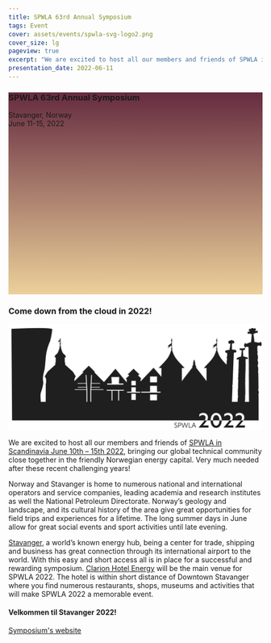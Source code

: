 ```yaml
---
title: SPWLA 63rd Annual Symposium
tags: Event
cover: assets/events/spwla-svg-logo2.png
cover_size: lg
pageview: true
excerpt: "We are excited to host all our members and friends of SPWLA in Scandinavia June 10th – 15th 2022, bringing our global technical community close together in the friendly Norwegian energy capital."
presentation_date: 2022-06-11
---
```

<style>
  .hero-example--linear-gradient {
    background-image: 
    linear-gradient(180deg, 
    rgba(102, 44, 64	, 1), 
    rgba(218,	164,	56	, .5)), url("/assets/events/Stavanger-Port-at-Dawn-cropped.jpg");
  }
</style>

<div class="hero hero--dark hero--center hero-example--linear-gradient" style='height: 400px;'>
  <div class="hero__content">
    <h3>SPWLA 63rd Annual Symposium</h3>
    <p>
    Stavanger, Norway <br> June 11-15, 2022
    </p>
  </div>
</div>

### Come down from the cloud in 2022!

<img class="image image--md center" src="/assets/events/spwla-svg-logo2.png"/>

We are excited to host all our members and friends of [SPWLA in Scandinavia June 10th – 15th 2022](https://www.spwlaworld.org/), bringing our global technical community close together in the friendly Norwegian energy capital. Very much needed after these recent challenging years!

Norway and Stavanger is home to numerous national and international operators and service companies, leading academia and research institutes as well the National Petroleum Directorate.
Norway’s geology and landscape, and its cultural history of the area give great opportunities for field trips and experiences for a lifetime. The long summer days in June allow for great social events and sport activities until late evening.

[Stavanger](https://www.regionstavanger-ryfylke.com/), a world’s known energy hub, being a center for trade, shipping and business has great connection through its international airport to the world. With this easy and short access all is in place for a successful and rewarding symposium.
[Clarion Hotel Energy](https://www.nordicchoicehotels.com/hotels/norway/stavanger/clarion-hotel-energy/) will be the main venue for SPWLA 2022. The hotel is within short distance of Downtown Stavanger where you find numerous restaurants, shops, museums and activities that will make SPWLA 2022 a memorable event.


#### Velkommen til Stavanger 2022!

<a class="button button--primary button--pill" href="https://www.spwlaworld.org/">Symposium's website</a>

